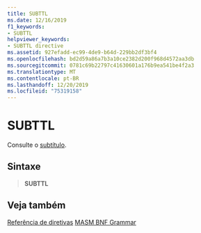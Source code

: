 ```yaml
---
title: SUBTTL
ms.date: 12/16/2019
f1_keywords:
- SUBTTL
helpviewer_keywords:
- SUBTTL directive
ms.assetid: 927efadd-ec99-4de9-b64d-229bb2df3bf4
ms.openlocfilehash: bd2d59a86a7b3a10ce2382d200f968d4572aa3db
ms.sourcegitcommit: 0781c69b22797c41630601a176b9ea541be4f2a3
ms.translationtype: MT
ms.contentlocale: pt-BR
ms.lasthandoff: 12/20/2019
ms.locfileid: "75319158"
---
```

# <a name="subttl"></a>SUBTTL

Consulte o [subtítulo](subtitle.md).

## <a name="syntax"></a>Sintaxe

> **SUBTTL**

## <a name="see-also"></a>Veja também

[Referência de diretivas](directives-reference.md)
[MASM BNF Grammar](masm-bnf-grammar.md)
